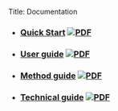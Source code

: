 Title: Documentation

* ### [Quick Start](/quick-start) [![PDF](/assets/images/pdf.png)](/assets/files/guides/quick-start.pdf)

* ### [User guide](/user-guide) [![PDF](/assets/images/pdf.png)](/assets/files/guides/user-guide.pdf)

* ### [Method guide](/method-guide) [![PDF](/assets/images/pdf.png)](/assets/files/guides/method-guide.pdf)

* ### [Technical guide](/technical-guide) [![PDF](/assets/images/pdf.png)](/assets/files/guides/technical-guide.pdf)
